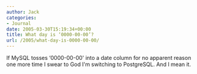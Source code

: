```yaml
---
author: Jack
categories:
- Journal
date: 2005-03-30T15:19:34+00:00
title: What day is ‘0000-00-00’?
url: /2005/what-day-is-0000-00-00/
---
```


If MySQL tosses &#8216;0000-00-00' into a date column for no apparent reason one more time I swear to God I'm switching to PostgreSQL. And I mean it.